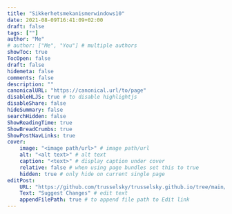 ```yaml
---
title: "Sikkerhetsmekanismerwindows10"
date: 2021-08-09T16:41:09+02:00
draft: false
tags: [""]
author: "Me"
# author: ["Me", "You"] # multiple authors
showToc: true
TocOpen: false
draft: false
hidemeta: false
comments: false
description: ""
canonicalURL: "https://canonical.url/to/page"
disableHLJS: true # to disable highlightjs
disableShare: false
hideSummary: false
searchHidden: false
ShowReadingTime: true
ShowBreadCrumbs: true
ShowPostNavLinks: true
cover:
    image: "<image path/url>" # image path/url
    alt: "<alt text>" # alt text
    caption: "<text>" # display caption under cover
    relative: false # when using page bundles set this to true
    hidden: true # only hide on current single page
editPost:
    URL: "https://github.com/trusselsky/trusselsky.github.io/tree/main/content"
    Text: "Suggest Changes" # edit text
    appendFilePath: true # to append file path to Edit link
---
```



